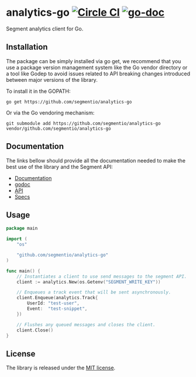 # analytics-go [![Circle CI](https://circleci.com/gh/segmentio/analytics-go/tree/master.svg?style=shield)](https://circleci.com/gh/segmentio/analytics-go/tree/master) [![go-doc](https://godoc.org/github.com/segmentio/analytics-go?status.svg)](https://godoc.org/github.com/segmentio/analytics-go)

Segment analytics client for Go.

## Installation

The package can be simply installed via go get, we recommend that you use a
package version management system like the Go vendor directory or a tool like
Godep to avoid issues related to API breaking changes introduced between major
versions of the library.

To install it in the GOPATH:
```
go get https://github.com/segmentio/analytics-go
```

Or via the Go vendoring mechanism:
```
git submodule add https://github.com/segmentio/analytics-go vendor/github.com/segmentio/analytics-go
```

## Documentation

The links bellow should provide all the documentation needed to make the best
use of the library and the Segment API:

- [Documentation](https://segment.com/docs/libraries/go/)
- [godoc](https://godoc.org/github.com/segmentio/analytics-go)
- [API](https://segment.com/docs/libraries/http/)
- [Specs](https://segment.com/docs/spec/)

## Usage

```go
package main

import (
    "os"

    "github.com/segmentio/analytics-go"
)

func main() {
    // Instantiates a client to use send messages to the segment API.
    client := analytics.New(os.Getenv("SEGMENT_WRITE_KEY"))

    // Enqueues a track event that will be sent asynchronously.
    client.Enqueue(analytics.Track{
        UserId: "test-user",
        Event:  "test-snippet",
    })

    // Flushes any queued messages and closes the client.
    client.Close()
}
```

## License

The library is released under the [MIT license](License.md).
